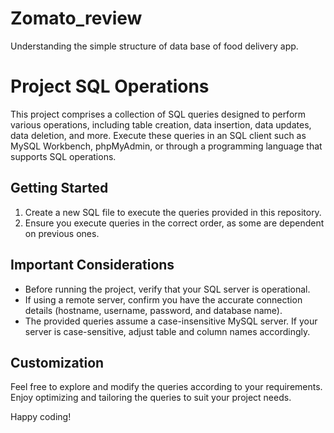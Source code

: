 # Zomato_review
Understanding the simple structure of data base of food delivery app.

# Project SQL Operations

This project comprises a collection of SQL queries designed to perform various operations, including table creation, data insertion, data updates, data deletion, and more. Execute these queries in an SQL client such as MySQL Workbench, phpMyAdmin, or through a programming language that supports SQL operations.

## Getting Started

1. Create a new SQL file to execute the queries provided in this repository.
2. Ensure you execute queries in the correct order, as some are dependent on previous ones.

## Important Considerations

- Before running the project, verify that your SQL server is operational.
- If using a remote server, confirm you have the accurate connection details (hostname, username, password, and database name).
- The provided queries assume a case-insensitive MySQL server. If your server is case-sensitive, adjust table and column names accordingly.

## Customization

Feel free to explore and modify the queries according to your requirements. Enjoy optimizing and tailoring the queries to suit your project needs.

Happy coding!
